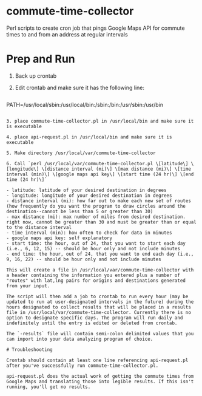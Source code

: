 # commute-time-collector
Perl scripts to create cron job that pings Google Maps API for commute times to and from an address at regular intervals

# Prep and Run

1. Back up crontab

2. Edit crontab and make sure it has the following line:

   ```bash
PATH=/usr/local/sbin:/usr/local/bin:/sbin:/bin:/usr/sbin:/usr/bin
```

3. place commute-time-collector.pl in /usr/local/bin and make sure it is executable

4. place api-request.pl in /usr/local/bin and make sure it is executable

5. Make directory /usr/local/var/commute-time-collector

6. Call `perl /usr/local/var/commute-time-collector.pl \[latitude\] \[longitude\] \[distance interval (mi)\] \[max distance (mi)\] \[time interval (min)\] \[google maps api key\] \[start time (24 hr)\] \[end time (24 hr)\]`

- latitude: latitude of your desired destination in degrees
- longitude: longitude of your desired destination in degrees
- distance interval (mi): how far out to make each new set of routes (how frequently do you want the program to draw circles around the destination--cannot be less than 5 or greater than 30)
- max distance (mi): max number of miles from desired destination. right now, cannot be greater than 30 and must be greater than or equal to the distance interval
- time interval (min): how often to check for data in minutes 
- google maps api key: self explanatory
- start time: the hour, out of 24, that you want to start each day (i.e., 6, 12, 15) -- should be hour only and not include minutes
- end time: the hour, out of 24, that you want to end each day (i.e., 9, 16, 22) -- should be hour only and not include minutes

This will create a file in /usr/local/var/commute-time-collector with a header containing the information you entered plus a number of "routes" with lat,lng pairs for origins and destinations generated from your input.

The script will then add a job to crontab to run every hour (may be updated to run at user-designated intervals in the future) during the hours designated to collect results that will be placed in a results file in /usr/local/var/commute-time-collector. Currently there is no option to designate specific days. The program will run daily and indefinitely until the entry is edited or deleted from crontab.

The `-results` file will contain semi-colon delimited values that you can import into your data analyzing program of choice.

# Troubleshooting

Crontab should contain at least one line referencing api-request.pl after you've successfully run commute-time-collector.pl. 

api-request.pl does the actual work of getting the commute times from Google Maps and translating those into legible results. If this isn't running, you'll get no results.